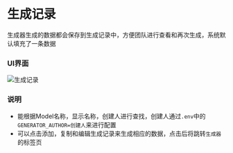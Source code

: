 # 生成记录
生成器生成的数据都会保存到生成记录中，方便团队进行查看和再次生成，系统默认填充了一条数据

### UI界面

![生成记录](/ui.png)

### 说明
* 能根据Model名称，显示名称，创建人进行查找，创建人通过`.env`中的`GENERATOR_AUTHOR=创建人`来进行配置
* 可以点击添加，复制和编辑生成记录来生成相应的数据，点击后将跳转`生成器`的标签页
